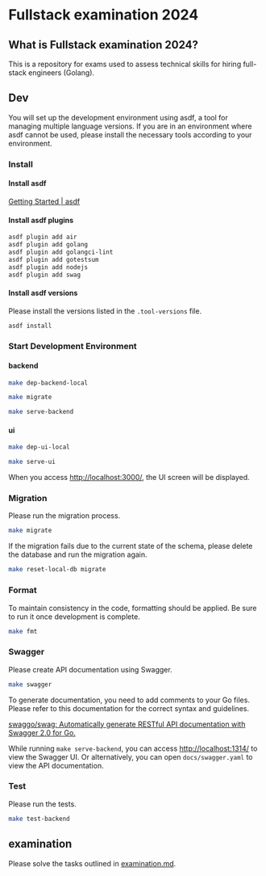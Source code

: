 # Fullstack examination 2024

## What is Fullstack examination 2024?

This is a repository for exams used to assess technical skills for hiring full-stack engineers (Golang).

## Dev

You will set up the development environment using asdf, a tool for managing multiple language versions.
If you are in an environment where asdf cannot be used, please install the necessary tools according to your environment.

### Install

#### Install asdf

[Getting Started | asdf](https://asdf-vm.com/guide/getting-started.html)

#### Install asdf plugins

```bash
asdf plugin add air
asdf plugin add golang
asdf plugin add golangci-lint
asdf plugin add gotestsum
asdf plugin add nodejs
asdf plugin add swag
```

#### Install asdf versions

Please install the versions listed in the `.tool-versions` file.

```bash
asdf install
```

### Start Development Environment

#### backend

```bash
make dep-backend-local
```

```bash
make migrate
```

```bash
make serve-backend
```

#### ui

```bash
make dep-ui-local
```

```bash
make serve-ui
```

When you access [http://localhost:3000/](http://localhost:3000/), the UI screen will be displayed.

### Migration

Please run the migration process.

```bash
make migrate
```

If the migration fails due to the current state of the schema, please delete the database and run the migration again.

```bash
make reset-local-db migrate
```

### Format

To maintain consistency in the code, formatting should be applied. Be sure to run it once development is complete.

```bash
make fmt
```

### Swagger

Please create API documentation using Swagger.

```bash
make swagger
```

To generate documentation, you need to add comments to your Go files. Please refer to this documentation for the correct syntax and guidelines.

[swaggo/swag: Automatically generate RESTful API documentation with Swagger 2.0 for Go.](https://github.com/swaggo/swag#declarative-comments-format)

While running `make serve-backend`, you can access [http://localhost:1314/](http://localhost:1314/) to view the Swagger UI. Or alternatively, you can open `docs/swagger.yaml` to view the API documentation.

### Test

Please run the tests.

```bash
make test-backend
```

## examination

Please solve the tasks outlined in [examination.md](./examination.md).
